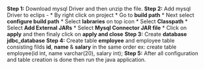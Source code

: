 **Step 1:** Download mysql Driver and then unzip the file.
**Step 2:** Add mysql Driver to eclips -
       * By right click on project
       * Go to **build path**
       * Next select **configure build path**
       * Select **labraries** on top icon
       * Select **Classpath**
       * Select **Add External JARs**
       * Select **Mysql Connector JAR file**
       * Click on **apply** and then finaly click on **apply and close**
**Step 3:** Create **database jdbc_database** 
**Step 4:** Create table **employee** and employee table consisting filds **id**, **name** & **salary** in the same order
        ex: create table employee(id int, name varchar(20), salary int);
**Step 5:** After all configuration and table creation is done then run the java application.
